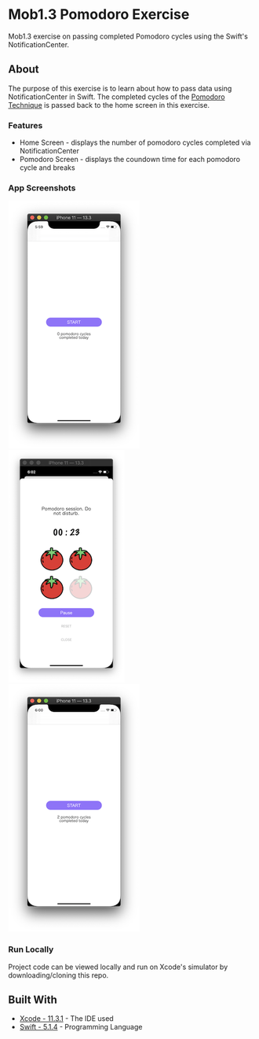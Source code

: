 # Mob1.3 Pomodoro Exercise
Mob1.3 exercise on passing completed Pomodoro cycles using the Swift's NotificationCenter. 

## About
The purpose of this exercise is to learn about how to pass data using NotificationCenter in Swift. The completed cycles of the [Pomodoro Technique](https://en.wikipedia.org/wiki/Pomodoro_Technique) is passed back to the home screen in this exercise.

### Features
* Home Screen - displays the number of pomodoro cycles completed via NotificationCenter
* Pomodoro Screen - displays the coundown time for each pomodoro cycle and breaks

### App Screenshots
![](images/image1.png) ![](images/image2.png) ![](images/image3.png)

### Run Locally

Project code can be viewed locally  and run on Xcode's simulator by downloading/cloning this repo.

## Built With
* [Xcode - 11.3.1](https://developer.apple.com/xcode/) - The IDE used
* [Swift - 5.1.4](https://developer.apple.com/swift/) - Programming Language

